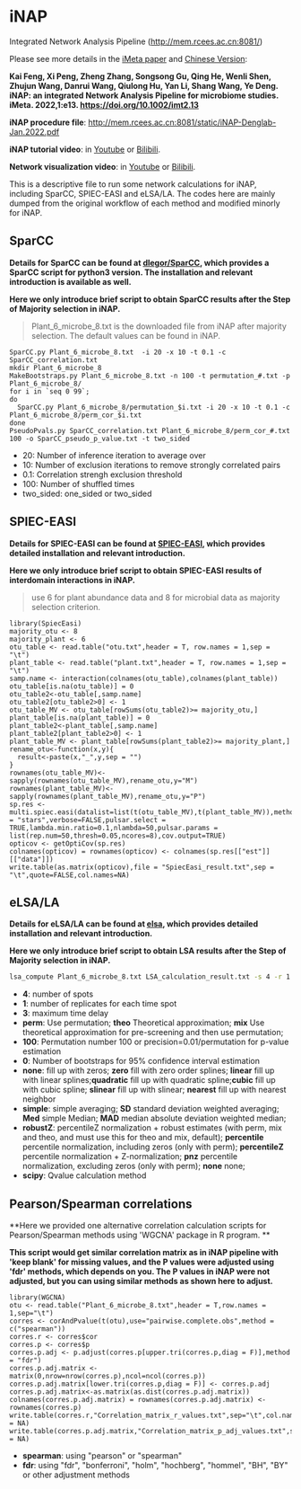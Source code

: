 # iNAP
Integrated Network Analysis Pipeline (http://mem.rcees.ac.cn:8081/)

Please see more details in the [iMeta paper](http://www.imeta.science/index.html) and [Chinese Version](https://mp.weixin.qq.com/s/C8w1_EzO9v0-hkOebpE3JQ): 

**Kai Feng, Xi Peng, Zheng Zhang, Songsong Gu, Qing He, Wenli Shen, Zhujun Wang, Danrui Wang, Qiulong Hu, Yan Li, Shang Wang, Ye Deng. iNAP: an integrated Network Analysis Pipeline for microbiome studies. iMeta. 2022,1:e13. https://doi.org/10.1002/imt2.13**

**iNAP procedure file**: http://mem.rcees.ac.cn:8081/static/iNAP-Denglab-Jan.2022.pdf

**iNAP tutorial video**: in [Youtube](https://youtu.be/lCb-Nsp5bwM) or [Bilibili](https://www.bilibili.com/video/BV1a3411p72v/).

**Network visualization video**: in [Youtube](https://youtu.be/jAYexCTZYlI) or [Bilibili](https://www.bilibili.com/video/BV1LT4y1i7Sy/).

This is a descriptive file to run some network calculations for iNAP, including SparCC, SPIEC-EASI and eLSA/LA. The codes here are mainly dumped from the original workflow of each method and modified minorly for iNAP.

## SparCC
**Details for SparCC can be found at [dlegor/SparCC](https://github.com/dlegor/SparCC), which provides a SparCC script for python3 version. The installation and relevant introduction is available as well.**  

**Here we only introduce brief script to obtain SparCC results after the Step of Majority selection in iNAP.**  
> Plant_6_microbe_8.txt is the downloaded file from iNAP after majority selection. The default values can be found in iNAP.
```shell
SparCC.py Plant_6_microbe_8.txt  -i 20 -x 10 -t 0.1 -c SparCC_correlation.txt 
mkdir Plant_6_microbe_8
MakeBootstraps.py Plant_6_microbe_8.txt -n 100 -t permutation_#.txt -p Plant_6_microbe_8/ 
for i in `seq 0 99`; 
do 
  SparCC.py Plant_6_microbe_8/permutation_$i.txt -i 20 -x 10 -t 0.1 -c Plant_6_microbe_8/perm_cor_$i.txt  
done
PseudoPvals.py SparCC_correlation.txt Plant_6_microbe_8/perm_cor_#.txt 100 -o SparCC_pseudo_p_value.txt -t two_sided 
```
- 20: Number of inference iteration to average over
- 10: Number of exclusion iterations to remove strongly correlated pairs
- 0.1: Correlation strengh exclusion threshold
- 100: Number of shuffled times
- two_sided: one_sided or two_sided


## SPIEC-EASI
**Details for SPIEC-EASI can be found at [SPIEC-EASI](https://github.com/zdk123/SpiecEasi), which provides detailed installation and relevant introduction.**  

**Here we only introduce brief script to obtain SPIEC-EASI results of interdomain interactions in iNAP.**
> use 6 for plant abundance data and 8 for microbial data as majority selection criterion.
```Rscript
library(SpiecEasi)
majority_otu <- 8
majority_plant <- 6
otu_table <- read.table("otu.txt",header = T, row.names = 1,sep = "\t")
plant_table <- read.table("plant.txt",header = T, row.names = 1,sep = "\t")
samp.name <- interaction(colnames(otu_table),colnames(plant_table))
otu_table[is.na(otu_table)] = 0
otu_table2<-otu_table[,samp.name] 
otu_table2[otu_table2>0] <- 1
otu_table_MV <- otu_table[rowSums(otu_table2)>= majority_otu,]
plant_table[is.na(plant_table)] = 0
plant_table2<-plant_table[,samp.name] 
plant_table2[plant_table2>0] <- 1
plant_table_MV <- plant_table[rowSums(plant_table2)>= majority_plant,]
rename_otu<-function(x,y){
  result<-paste(x,"_",y,sep = "")
}
rownames(otu_table_MV)<-sapply(rownames(otu_table_MV),rename_otu,y="M")
rownames(plant_table_MV)<-sapply(rownames(plant_table_MV),rename_otu,y="P")
sp.res <- multi.spiec.easi(datalist=list(t(otu_table_MV),t(plant_table_MV)),method="glasso",sel.criterion = "stars",verbose=FALSE,pulsar.select = TRUE,lambda.min.ratio=0.1,nlambda=50,pulsar.params = list(rep.num=50,thresh=0.05,ncores=8),cov.output=TRUE)
opticov <- getOptiCov(sp.res)
colnames(opticov) = rownames(opticov) <- colnames(sp.res[["est"]][["data"]])
write.table(as.matrix(opticov),file = "SpiecEasi_result.txt",sep = "\t",quote=FALSE,col.names=NA)
```


## eLSA/LA
**Details for eLSA/LA can be found at [elsa](https://bitbucket.org/charade/elsa/wiki/Home), which provides detailed installation and relevant introduction.**  

**Here we only introduce brief script to obtain LSA results after the Step of Majority selection in iNAP.**
```bash
lsa_compute Plant_6_microbe_8.txt LSA_calculation_result.txt -s 4 -r 1 -d 3 -p perm -x 100 -b 0 -f none -t simple -n robustZ -q scipy 
```
- **4**: number of spots
- **1**: number of replicates for each time spot
- **3**: maximum time delay
- **perm**: Use permutation; **theo** Theoretical approximation; **mix** Use theoretical approximation for pre-screening and then use permutation;
- **100**: Permutation number 100 or precision=0.01/permutation for p-value estimation
- **0**: Number of bootstraps for 95% confidence interval estimation
- **none**: fill up with zeros; **zero** fill with zero order splines; **linear** fill up with linear splines;**quadratic** fill up with quadratic spline;**cubic** fill up with cubic spline; **slinear** fill up with slinear; **nearest** fill up with nearest neighbor
- **simple**: simple averaging; **SD** standard deviation weighted averaging; **Med** simple Median; **MAD** median absolute deviation weighted median;
- **robustZ**: percentileZ normalization + robust estimates (with perm, mix and theo, and must use this for theo and mix, default); **percentile** percentile normalization, including zeros (only with perm); **percentileZ** percentile normalization + Z-normalization; **pnz** percentile normalization, excluding zeros (only with perm); **none** none;
- **scipy**: Qvalue calculation method

## Pearson/Spearman correlations
**Here we provided one alternative correlation calculation scripts for Pearson/Spearman methods using 'WGCNA' package in R program. **

**This script would get similar correlation matrix as in iNAP pipeline with 'keep blank' for missing values, and the P values were adjusted using 'fdr' methods, which depends on you. The P values in iNAP were not adjusted, but you can using similar methods as shown here to adjust.**
```Rscript
library(WGCNA)
otu <- read.table("Plant_6_microbe_8.txt",header = T,row.names = 1,sep="\t")
corres <- corAndPvalue(t(otu),use="pairwise.complete.obs",method = c("spearman"))
corres.r <- corres$cor
corres.p <- corres$p
corres.p.adj <- p.adjust(corres.p[upper.tri(corres.p,diag = F)],method = "fdr")
corres.p.adj.matrix <- matrix(0,nrow=nrow(corres.p),ncol=ncol(corres.p))
corres.p.adj.matrix[lower.tri(corres.p,diag = F)] <- corres.p.adj
corres.p.adj.matrix<-as.matrix(as.dist(corres.p.adj.matrix))
colnames(corres.p.adj.matrix) = rownames(corres.p.adj.matrix) <- rownames(corres.p)
write.table(corres.r,"Correlation_matrix_r_values.txt",sep="\t",col.names = NA)
write.table(corres.p.adj.matrix,"Correlation_matrix_p_adj_values.txt",sep="\t",col.names = NA)
```
- **spearman**: using "pearson" or "spearman"
- **fdr**: using "fdr", "bonferroni", "holm", "hochberg", "hommel", "BH", "BY" or other adjustment methods

